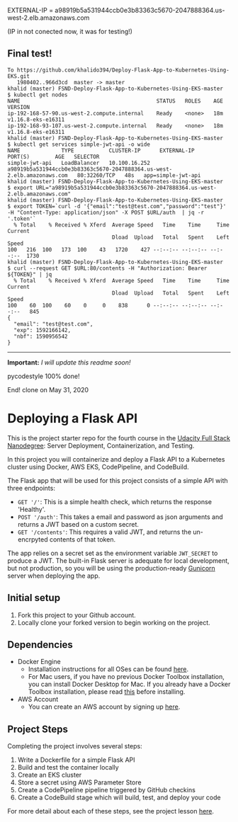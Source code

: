 EXTERNAL-IP = a98919b5a531944ccb0e3b83363c5670-2047888364.us-west-2.elb.amazonaws.com 

(IP in not conected now, it was for testing!)
## Final test!
```shell
To https://github.com/khalido394/Deploy-Flask-App-to-Kubernetes-Using-EKS.git
   1980402..966d3cd  master -> master
khalid (master) FSND-Deploy-Flask-App-to-Kubernetes-Using-EKS-master
$ kubectl get nodes
NAME                                           STATUS   ROLES    AGE   VERSION
ip-192-168-57-90.us-west-2.compute.internal    Ready    <none>   18m   v1.16.8-eks-e16311
ip-192-168-93-107.us-west-2.compute.internal   Ready    <none>   18m   v1.16.8-eks-e16311
khalid (master) FSND-Deploy-Flask-App-to-Kubernetes-Using-EKS-master
$ kubectl get services simple-jwt-api -o wide
NAME             TYPE           CLUSTER-IP      EXTERNAL-IP                                                               PORT(S)        AGE   SELECTOR
simple-jwt-api   LoadBalancer   10.100.16.252   a98919b5a531944ccb0e3b83363c5670-2047888364.us-west-2.elb.amazonaws.com   80:32260/TCP   48s   app=simple-jwt-api
khalid (master) FSND-Deploy-Flask-App-to-Kubernetes-Using-EKS-master
$ export URL="a98919b5a531944ccb0e3b83363c5670-2047888364.us-west-2.elb.amazonaws.com"
khalid (master) FSND-Deploy-Flask-App-to-Kubernetes-Using-EKS-master
$ export TOKEN=`curl -d '{"email":"test@test.com","password":"test"}' -H "Content-Type: application/json" -X POST $URL/auth  | jq -r '.token'`
  % Total    % Received % Xferd  Average Speed   Time    Time     Time  Current
                                 Dload  Upload   Total   Spent    Left  Speed
100   216  100   173  100    43   1720    427 --:--:-- --:--:-- --:--:--  1730
khalid (master) FSND-Deploy-Flask-App-to-Kubernetes-Using-EKS-master
$ curl --request GET $URL:80/contents -H "Authorization: Bearer ${TOKEN}" | jq
  % Total    % Received % Xferd  Average Speed   Time    Time     Time  Current
                                 Dload  Upload   Total   Spent    Left  Speed
100    60  100    60    0     0    838      0 --:--:-- --:--:-- --:--:--   845
{
  "email": "test@test.com",
  "exp": 1592166142,
  "nbf": 1590956542
}
```

----------
__Important:__ _I will update this readme soon!_

pycodestyle 100% done!

End! clone on May 31, 2020

# Deploying a Flask API

This is the project starter repo for the fourth course in the [Udacity Full Stack Nanodegree](https://www.udacity.com/course/full-stack-web-developer-nanodegree--nd004): Server Deployment, Containerization, and Testing.

In this project you will containerize and deploy a Flask API to a Kubernetes cluster using Docker, AWS EKS, CodePipeline, and CodeBuild.

The Flask app that will be used for this project consists of a simple API with three endpoints:

- `GET '/'`: This is a simple health check, which returns the response 'Healthy'. 
- `POST '/auth'`: This takes a email and password as json arguments and returns a JWT based on a custom secret.
- `GET '/contents'`: This requires a valid JWT, and returns the un-encrpyted contents of that token. 

The app relies on a secret set as the environment variable `JWT_SECRET` to produce a JWT. The built-in Flask server is adequate for local development, but not production, so you will be using the production-ready [Gunicorn](https://gunicorn.org/) server when deploying the app.

## Initial setup
1. Fork this project to your Github account.
2. Locally clone your forked version to begin working on the project.

## Dependencies

- Docker Engine
    - Installation instructions for all OSes can be found [here](https://docs.docker.com/install/).
    - For Mac users, if you have no previous Docker Toolbox installation, you can install Docker Desktop for Mac. If you already have a Docker Toolbox installation, please read [this](https://docs.docker.com/docker-for-mac/docker-toolbox/) before installing.
 - AWS Account
     - You can create an AWS account by signing up [here](https://aws.amazon.com/#).
     
## Project Steps

Completing the project involves several steps:

1. Write a Dockerfile for a simple Flask API
2. Build and test the container locally
3. Create an EKS cluster
4. Store a secret using AWS Parameter Store
5. Create a CodePipeline pipeline triggered by GitHub checkins
6. Create a CodeBuild stage which will build, test, and deploy your code

For more detail about each of these steps, see the project lesson [here](https://classroom.udacity.com/nanodegrees/nd004/parts/1d842ebf-5b10-4749-9e5e-ef28fe98f173/modules/ac13842f-c841-4c1a-b284-b47899f4613d/lessons/becb2dac-c108-4143-8f6c-11b30413e28d/concepts/092cdb35-28f7-4145-b6e6-6278b8dd7527).

